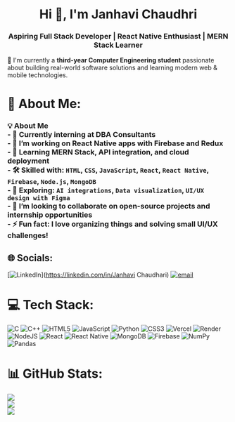 <h1 align="center">Hi 👋, I'm Janhavi Chaudhri</h1>
<h3 align="center">Aspiring Full Stack Developer | React Native Enthusiast | MERN Stack Learner</h3>

🚀 I'm currently a **third-year Computer Engineering student** passionate about building real-world software solutions and learning modern web & mobile technologies.

# 💫 About Me:
### 💡 About Me<br>- 💼 Currently interning at **DBA Consultants**<br>- 🔭 I’m working on **React Native apps** with Firebase and Redux  <br>- 🌱 Learning **MERN Stack**, **API integration**, and **cloud deployment**<br>- 🛠️ Skilled with: `HTML`, `CSS`, `JavaScript`, `React`, `React Native`, `Firebase`, `Node.js`, `MongoDB`<br>- 🧠 Exploring: `AI integrations`, `Data visualization`, `UI/UX design with Figma`<br>- 🤝 I’m looking to collaborate on **open-source projects** and **internship opportunities**<br>- ⚡ Fun fact: I love organizing things and solving small UI/UX challenges!<br>


## 🌐 Socials:
[![LinkedIn](https://img.shields.io/badge/LinkedIn-%230077B5.svg?logo=linkedin&logoColor=white)](https://linkedin.com/in/Janhavi Chaudhari) [![email](https://img.shields.io/badge/Email-D14836?logo=gmail&logoColor=white)](mailto:cjanhavi24@gmail.com) 

# 💻 Tech Stack:
![C](https://img.shields.io/badge/c-%2300599C.svg?style=for-the-badge&logo=c&logoColor=white) ![C++](https://img.shields.io/badge/c++-%2300599C.svg?style=for-the-badge&logo=c%2B%2B&logoColor=white) ![HTML5](https://img.shields.io/badge/html5-%23E34F26.svg?style=for-the-badge&logo=html5&logoColor=white) ![JavaScript](https://img.shields.io/badge/javascript-%23323330.svg?style=for-the-badge&logo=javascript&logoColor=%23F7DF1E) ![Python](https://img.shields.io/badge/python-3670A0?style=for-the-badge&logo=python&logoColor=ffdd54) ![CSS3](https://img.shields.io/badge/css3-%231572B6.svg?style=for-the-badge&logo=css3&logoColor=white) ![Vercel](https://img.shields.io/badge/vercel-%23000000.svg?style=for-the-badge&logo=vercel&logoColor=white) ![Render](https://img.shields.io/badge/Render-%46E3B7.svg?style=for-the-badge&logo=render&logoColor=white) ![NodeJS](https://img.shields.io/badge/node.js-6DA55F?style=for-the-badge&logo=node.js&logoColor=white) ![React](https://img.shields.io/badge/react-%2320232a.svg?style=for-the-badge&logo=react&logoColor=%2361DAFB) ![React Native](https://img.shields.io/badge/react_native-%2320232a.svg?style=for-the-badge&logo=react&logoColor=%2361DAFB) ![MongoDB](https://img.shields.io/badge/MongoDB-%234ea94b.svg?style=for-the-badge&logo=mongodb&logoColor=white) ![Firebase](https://img.shields.io/badge/firebase-a08021?style=for-the-badge&logo=firebase&logoColor=ffcd34) ![NumPy](https://img.shields.io/badge/numpy-%23013243.svg?style=for-the-badge&logo=numpy&logoColor=white) ![Pandas](https://img.shields.io/badge/pandas-%23150458.svg?style=for-the-badge&logo=pandas&logoColor=white)
# 📊 GitHub Stats:
![](https://github-readme-stats.vercel.app/api?username=janhavi-241&theme=dark&hide_border=false&include_all_commits=true&count_private=true)<br/>
![](https://nirzak-streak-stats.vercel.app/?user=janhavi-241&theme=dark&hide_border=false)<br/>
![](https://github-readme-stats.vercel.app/api/top-langs/?username=janhavi-241&theme=dark&hide_border=false&include_all_commits=true&count_private=true&layout=compact)

<!-- Proudly created with GPRM ( https://gprm.itsvg.in ) -->

